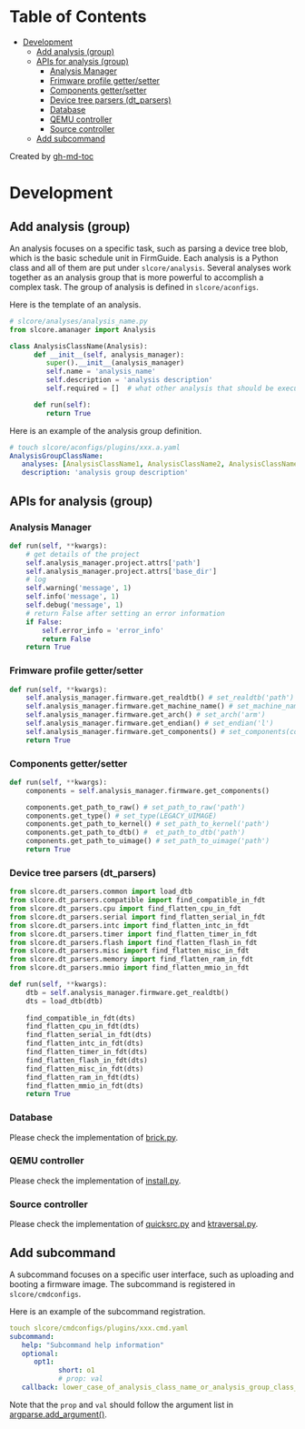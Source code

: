 Table of Contents
=================

   * [Development](#development)
      * [Add analysis (group)](#add-analysis-group)
      * [APIs for analysis (group)](#apis-for-analysis-group)
         * [Analysis Manager](#analysis-manager)
         * [Frimware profile getter/setter](#frimware-profile-gettersetter)
         * [Components getter/setter](#components-gettersetter)
         * [Device tree parsers (dt_parsers)](#device-tree-parsers-dt_parsers)
         * [Database](#database)
         * [QEMU controller](#qemu-controller)
         * [Source controller](#source-controller)
      * [Add subcommand](#add-subcommand)

Created by [gh-md-toc](https://github.com/ekalinin/github-markdown-toc)

# Development

## Add analysis (group)

An analysis focuses on a specific task, such as parsing a device tree blob,
which is the basic schedule unit in FirmGuide. Each analysis is a Python
class and all of them are put under `slcore/analysis`.
Several analyses work together as an analysis group that is more powerful
to accomplish a complex task. The group of analysis is defined in `slcore/aconfigs`.

Here is the template of an analysis.
```Python
# slcore/analyses/analysis_name.py
from slcore.amanager import Analysis

class AnalysisClassName(Analysis):
      def __init__(self, analysis_manager):
         super().__init__(analysis_manager)
         self.name = 'analysis_name'
         self.description = 'analysis description'
         self.required = []  # what other analysis that should be executed in advance

      def run(self):
         return True
```

Here is an example of the analysis group definition.

```yaml
# touch slcore/aconfigs/plugins/xxx.a.yaml
AnalysisGroupClassName:
   analyses: [AnalysisClassName1, AnalysisClassName2, AnalysisClassName3]
   description: 'analysis group description'
```

## APIs for analysis (group)

### Analysis Manager

```python
def run(self, **kwargs):
    # get details of the project
    self.analysis_manager.project.attrs['path']
    self.analysis_manager.project.attrs['base_dir']
    # log
    self.warning('message', 1)
    self.info('message', 1)
    self.debug('message', 1)
    # return False after setting an error information
    if False:
        self.error_info = 'error_info'
        return False
    return True
```

### Frimware profile getter/setter

```python
def run(self, **kwargs):
    self.analysis_manager.firmware.get_realdtb() # set_realdtb('path')
    self.analysis_manager.firmware.get_machine_name() # set_machine_name('plx-nas782x')
    self.analysis_manager.firmware.get_arch() # set_arch('arm')
    self.analysis_manager.firmware.get_endian() # set_endian('l')
    self.analysis_manager.firmware.get_components() # set_components(components)
    return True
```

### Components getter/setter

```python
def run(self, **kwargs):
    components = self.analysis_manager.firmware.get_components()

    components.get_path_to_raw() # set_path_to_raw('path')
    components.get_type() # set_type(LEGACY_UIMAGE)
    components.get_path_to_kernel() # set_path_to_kernel('path')
    components.get_path_to_dtb() #  et_path_to_dtb('path')
    components.get_path_to_uimage() # set_path_to_uimage('path')
    return True
```

### Device tree parsers (dt_parsers)

```python
from slcore.dt_parsers.common import load_dtb
from slcore.dt_parsers.compatible import find_compatible_in_fdt
from slcore.dt_parsers.cpu import find_flatten_cpu_in_fdt
from slcore.dt_parsers.serial import find_flatten_serial_in_fdt
from slcore.dt_parsers.intc import find_flatten_intc_in_fdt
from slcore.dt_parsers.timer import find_flatten_timer_in_fdt
from slcore.dt_parsers.flash import find_flatten_flash_in_fdt
from slcore.dt_parsers.misc import find_flatten_misc_in_fdt
from slcore.dt_parsers.memory import find_flatten_ram_in_fdt
from slcore.dt_parsers.mmio import find_flatten_mmio_in_fdt

def run(self, **kwargs):
    dtb = self.analysis_manager.firmware.get_realdtb()
    dts = load_dtb(dtb)
    
    find_compatible_in_fdt(dts)
    find_flatten_cpu_in_fdt(dts)
    find_flatten_serial_in_fdt(dts)
    find_flatten_intc_in_fdt(dts)
    find_flatten_timer_in_fdt(dts)
    find_flatten_flash_in_fdt(dts)
    find_flatten_misc_in_fdt(dts)
    find_flatten_ram_in_fdt(dts)
    find_flatten_mmio_in_fdt(dts)
    return True
```

### Database

Please check the implementation of [brick.py](../slcore/brick.py#L311).

### QEMU controller

Please check the implementation of [install.py](../slcore/analyses/install.py#L20).

### Source controller

Please check the implementation of [quicksrc.py](../slcore/analyses/quicksrca.py#L17)
and [ktraversal.py](../slcore/analyses/ktraversal.py#L164).

## Add subcommand

A subcommand focuses on a specific user interface,
such as uploading and booting a firmware image.
The subcommand is registered in `slcore/cmdconfigs`.

Here is an example of the subcommand registration.

```yaml
touch slcore/cmdconfigs/plugins/xxx.cmd.yaml
subcommand:
   help: "Subcommand help information"
   optional:
      opt1:
            short: o1
            # prop: val
   callback: lower_case_of_analysis_class_name_or_analysis_group_class_name
```

Note that the `prop` and `val` should follow the argument list in
[argparse.add_argument()](https://docs.python.org/3/library/argparse.html#argparse.ArgumentParser.add_argument).

